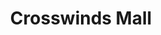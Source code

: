 ---
title: "Crosswinds Mall"
url: /west-bloomfield-township/crosswinds-mall/
shop: Einkaufszentrum
---